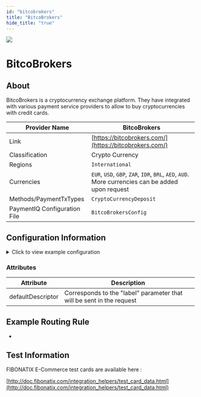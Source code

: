 ```yaml
--- 
id: "bitcobrokers" 
title: "BitcoBrokers"
hide_title: "true"
---
```

 
![](/img/providers/logos/bitcobrokers.png)

# BitcoBrokers

## About
BitcoBrokers is a cryptocurrency exchange platform. They have integrated with various payment service providers to allow to buy cryptocurrencies with credit cards. 

| Provider Name                | BitcoBrokers                                                                                      |
|------------------------------|---------------------------------------------------------------------------------------------------|
| Link                         | [https://bitcobrokers.com/](https://bitcobrokers.com/)                                            |
| Classification               | Crypto Currency                                                                                   |
| Regions                      | `International`                                                                                   |
| Currencies                   | `EUR`, `USD`, `GBP`, `ZAR`, `IDR`, `BRL`, `AED`, `AUD`. More currencies can be added upon request |
| Methods/PaymentTxTypes       | `CryptoCurrencyDeposit`                                                                           |
| PaymentIQ Configuration File | `BitcoBrokersConfig`                                                                              |

## Configuration Information

<details>
<summary>Click to view example configuration</summary>
<br/>

```xml
<com.devcode.paymentiq.integration.bitcobrokers.BitcoBrokersConfig>
 <enabled>true</enabled>
 <accounts>
   <entry>
    <string>default</string>
    <account>
       <supportedCurrencies>EUR|USD|GBP|ZAR|IDR|BRL|AED|AUD</supportedCurrencies>
    </account>
   </entry>
 </accounts>
<defaultDescriptor>??</defaultDescriptor>
</com.devcode.paymentiq.integration.bitcobrokers.BitcoBrokersConfig>
```

</details>

### Attributes

| Attribute         | Description                                                           |
|-------------------|-----------------------------------------------------------------------|
| defaultDescriptor | Corresponds to the "label" parameter that will be sent in the request |

## Example Routing Rule
-

## Test Information

FIBONATIX E-Commerce test cards are available here :

[http://doc.fibonatix.com/integration_helpers/test_card_data.html](http://doc.fibonatix.com/integration_helpers/test_card_data.html)


